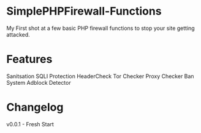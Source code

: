 # SimplePHPFirewall-Functions
My First shot at a few basic PHP firewall functions to stop your site getting attacked.

# Features

Sanitsation
SQLI Protection
HeaderCheck
Tor Checker
Proxy Checker
Ban System
Adblock Detector

# Changelog
v0.0.1 - Fresh Start
